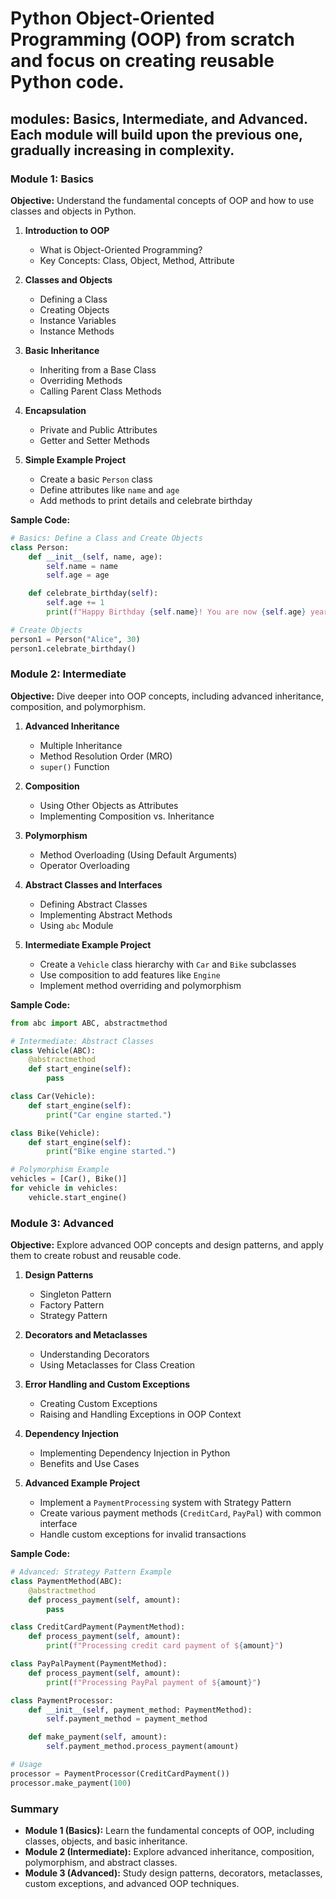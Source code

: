# Python Object-Oriented Programming (OOP) from scratch and focus on creating reusable Python code. 
## modules: Basics, Intermediate, and Advanced. Each module will build upon the previous one, gradually increasing in complexity.

### Module 1: Basics


**Objective:** Understand the fundamental concepts of OOP and how to use classes and objects in Python.

1. **Introduction to OOP**
   - What is Object-Oriented Programming?
   - Key Concepts: Class, Object, Method, Attribute

2. **Classes and Objects**
   - Defining a Class
   - Creating Objects
   - Instance Variables
   - Instance Methods

3. **Basic Inheritance**
   - Inheriting from a Base Class
   - Overriding Methods
   - Calling Parent Class Methods

4. **Encapsulation**
   - Private and Public Attributes
   - Getter and Setter Methods

5. **Simple Example Project**
   - Create a basic `Person` class
   - Define attributes like `name` and `age`
   - Add methods to print details and celebrate birthday

**Sample Code:**

```python
# Basics: Define a Class and Create Objects
class Person:
    def __init__(self, name, age):
        self.name = name
        self.age = age

    def celebrate_birthday(self):
        self.age += 1
        print(f"Happy Birthday {self.name}! You are now {self.age} years old.")

# Create Objects
person1 = Person("Alice", 30)
person1.celebrate_birthday()
```

### Module 2: Intermediate

**Objective:** Dive deeper into OOP concepts, including advanced inheritance, composition, and polymorphism.

1. **Advanced Inheritance**
   - Multiple Inheritance
   - Method Resolution Order (MRO)
   - `super()` Function

2. **Composition**
   - Using Other Objects as Attributes
   - Implementing Composition vs. Inheritance

3. **Polymorphism**
   - Method Overloading (Using Default Arguments)
   - Operator Overloading

4. **Abstract Classes and Interfaces**
   - Defining Abstract Classes
   - Implementing Abstract Methods
   - Using `abc` Module

5. **Intermediate Example Project**
   - Create a `Vehicle` class hierarchy with `Car` and `Bike` subclasses
   - Use composition to add features like `Engine`
   - Implement method overriding and polymorphism

**Sample Code:**

```python
from abc import ABC, abstractmethod

# Intermediate: Abstract Classes
class Vehicle(ABC):
    @abstractmethod
    def start_engine(self):
        pass

class Car(Vehicle):
    def start_engine(self):
        print("Car engine started.")

class Bike(Vehicle):
    def start_engine(self):
        print("Bike engine started.")

# Polymorphism Example
vehicles = [Car(), Bike()]
for vehicle in vehicles:
    vehicle.start_engine()
```

### Module 3: Advanced

**Objective:** Explore advanced OOP concepts and design patterns, and apply them to create robust and reusable code.

1. **Design Patterns**
   - Singleton Pattern
   - Factory Pattern
   - Strategy Pattern

2. **Decorators and Metaclasses**
   - Understanding Decorators
   - Using Metaclasses for Class Creation

3. **Error Handling and Custom Exceptions**
   - Creating Custom Exceptions
   - Raising and Handling Exceptions in OOP Context

4. **Dependency Injection**
   - Implementing Dependency Injection in Python
   - Benefits and Use Cases

5. **Advanced Example Project**
   - Implement a `PaymentProcessing` system with Strategy Pattern
   - Create various payment methods (`CreditCard`, `PayPal`) with common interface
   - Handle custom exceptions for invalid transactions

**Sample Code:**

```python
# Advanced: Strategy Pattern Example
class PaymentMethod(ABC):
    @abstractmethod
    def process_payment(self, amount):
        pass

class CreditCardPayment(PaymentMethod):
    def process_payment(self, amount):
        print(f"Processing credit card payment of ${amount}")

class PayPalPayment(PaymentMethod):
    def process_payment(self, amount):
        print(f"Processing PayPal payment of ${amount}")

class PaymentProcessor:
    def __init__(self, payment_method: PaymentMethod):
        self.payment_method = payment_method

    def make_payment(self, amount):
        self.payment_method.process_payment(amount)

# Usage
processor = PaymentProcessor(CreditCardPayment())
processor.make_payment(100)
```

### Summary

- **Module 1 (Basics):** Learn the fundamental concepts of OOP, including classes, objects, and basic inheritance.
- **Module 2 (Intermediate):** Explore advanced inheritance, composition, polymorphism, and abstract classes.
- **Module 3 (Advanced):** Study design patterns, decorators, metaclasses, custom exceptions, and advanced OOP techniques.

